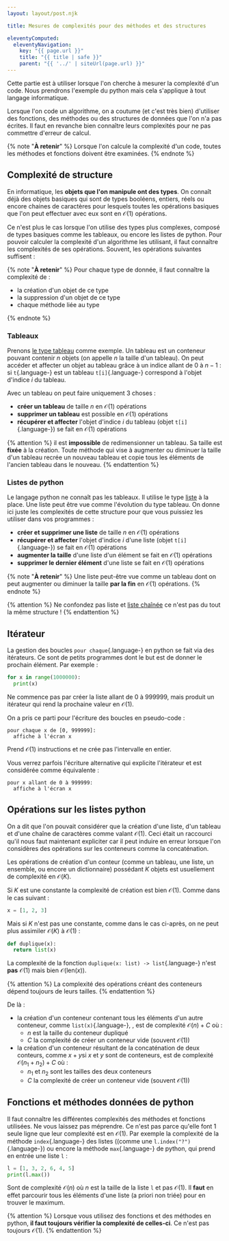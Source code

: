 ```yaml
---
layout: layout/post.njk

title: Mesures de complexités pour des méthodes et des structures

eleventyComputed:
  eleventyNavigation:
    key: "{{ page.url }}"
    title: "{{ title | safe }}"
    parent: "{{ '../' | siteUrl(page.url) }}"
---
```


Cette partie est à utiliser lorsque l'on cherche à mesurer la complexité d'un code. Nous prendrons l'exemple du python mais cela s'applique à tout langage informatique.

Lorsque l'on code un algorithme, on a coutume (et c'est très bien) d'utiliser des fonctions, des méthodes ou des structures de données que l'on n'a pas écrites. Il faut en revanche bien connaître leurs complexités pour ne pas commettre d'erreur de calcul.

{% note "**À retenir**" %}
Lorsque l'on calcule la complexité d'un code, toutes les méthodes et fonctions doivent être examinées.
{% endnote %}

## Complexité de structure

En informatique, les **objets que l'on manipule ont des types**. On connaît déjà des objets basiques qui sont de types booléens, entiers, réels ou encore chaines de caractères pour lesquels toutes les opérations basiques que l'on peut effectuer avec eux sont en $\mathcal{O}(1)$ opérations.

Ce n'est plus le cas lorsque l'on utilise des types plus complexes, composé de types basiques comme les tableaux, ou encore les listes de python. Pour pouvoir calculer la complexité d'un algorithme les utilisant, il faut connaître les complexités de ses opérations. Souvent, les opérations suivantes suffisent :

{% note "**À retenir**" %}
Pour chaque type de donnée, il faut connaître la complexité de :

- la création d'un objet de ce type
- la suppression d'un objet de ce type
- chaque méthode liée au type

{% endnote %}

### Tableaux

Prenons [le type tableau](../../écrire-algorithmes/pseudo-code/#tableaux) comme exemple. Un tableau est un conteneur pouvant contenir $n$ objets (on appelle $n$ la taille d'un tableau). On peut accéder et affecter un objet au tableau grâce à un indice allant de $0$ à $n-1$ : si `t`{.language-} est un tableau `t[i]`{.language-} correspond à l'objet d'indice $i$ du tableau.

Avec un tableau on peut faire uniquement 3 choses :

- **créer un tableau** de taille $n$ en $\mathcal{O}(1)$ opérations
- **supprimer un tableau** est possible en $\mathcal{O}(1)$ opérations
- **récupérer et affecter** l'objet d'indice $i$ du tableau (objet `t[i]`{.language-}) se fait en $\mathcal{O}(1)$ opérations

{% attention %}
il est **impossible** de redimensionner un tableau. Sa taille est **fixée** à la création. Toute méthode qui vise à augmenter ou diminuer la taille d'un tableau recrée un nouveau tableau et copie tous les éléments de l'ancien tableau dans le nouveau.
{% endattention %}

### Listes de python

Le langage python ne connaît pas les tableaux. Il utilise le type [liste](https://docs.python.org/fr/3/tutorial/introduction.html#lists) à la place. Une liste peut être vue comme l'évolution du type tableau. On donne ici juste les complexités de cette structure pour que vous puissiez les utiliser dans vos programmes :

- **créer et supprimer une liste** de taille $n$ en $\mathcal{O}(1)$ opérations
- **récupérer et affecter** l'objet d'indice $i$ d'une liste (objet `t[i]`{.language-}) se fait en $\mathcal{O}(1)$ opérations
- **augmenter la taille** d'une liste d'un élément se fait en $\mathcal{O}(1)$ opérations
- **supprimer le dernier élément** d'une liste se fait en $\mathcal{O}(1)$ opérations

{% note "**À retenir**" %}
Une liste peut-être vue comme un tableau dont on peut augmenter ou diminuer la taille **par la fin** en $\mathcal{O}(1)$ opérations.
{% endnote %}

{% attention %}
Ne confondez pas liste et [liste chaînée](https://fr.wikipedia.org/wiki/Liste_cha%C3%AEn%C3%A9e) ce n'est pas du tout la même structure !
{% endattention %}

## Itérateur

La gestion des boucles `pour chaque`{.language-} en python se fait via des itérateurs. Ce sont de petits programmes dont le but est de donner le prochain élément. Par exemple :

```python
for x in range(1000000):
  print(x)
```

Ne commence pas par créer la liste allant de 0 à 999999, mais produit un itérateur qui rend la prochaine valeur en $\mathcal{O}(1)$.

On a pris ce parti pour l'écriture des boucles en pseudo-code :

```pseudocode
pour chaque x de [0, 999999]:
  affiche à l'écran x
```

Prend $\mathcal{O}(1)$ instructions et ne crée pas l'intervalle en entier.

Vous verrez parfois l'écriture alternative qui explicite l'itérateur et est considérée comme équivalente :

```pseudocode
pour x allant de 0 à 999999:
  affiche à l'écran x
```

## Opérations sur les listes python

On a dit que l'on pouvait considérer que la création d'une liste, d'un tableau et d'une chaîne de caractères comme valant $\mathcal{O}(1)$. Ceci était un raccourci qu'il nous faut maintenant expliciter car il peut induire en erreur lorsque l'on considères des opérations sur les conteneurs comme la concaténation.

Les opérations de création d'un conteur (comme un tableau, une liste, un ensemble, ou encore un dictionnaire) possédant $K$ objets est usuellement de complexité en $\mathcal{O}(K)$.

Si $K$ est une constante la complexité de création est bien $\mathcal{O}(1)$. Comme dans le cas suivant :

```python
x = [1, 2, 3]
```

Mais si $K$ n'est pas une constante, comme dans le cas ci-après, on ne peut plus assimiler $\mathcal{O}(K)$ à $\mathcal{O}(1)$ :

```python
def duplique(x):
  return list(x)
```

La complexité de la fonction `duplique(x: list) -> list`{.language-} n'est **pas** $\mathcal{O}(1)$ mais bien $\mathcal{O}(\text{len}(x))$.

{% attention %}
La complexité des opérations créant des conteneurs dépend toujours de leurs tailles.
{% endattention %}

De là :

- la création d'un conteneur contenant tous les éléments d'un autre conteneur, comme `list(x)`{.language-}, , est de complexité $\mathcal{O}(n) + C$ où :
  - $n$ est la taille du conteneur dupliqué
  - $C$ la complexité de créer un conteneur vide (souvent $\mathcal{O}(1)$)
- la création d'un conteneur résultant de la concaténation de deux conteurs, comme $x + y$si $x$ et $y$ sont de conteneurs, est de complexité $\mathcal{O}(n_1 + n_2) + C$ où :
  - $n_1$ et $n_2$ sont les tailles des deux conteneurs
  - $C$ la complexité de créer un conteneur vide (souvent $\mathcal{O}(1)$)

## Fonctions et méthodes données de python

Il faut connaître les différentes complexités des méthodes et fonctions utilisées. Ne vous laissez pas méprendre. Ce n'est pas parce qu'elle font 1 seule ligne que leur complexité est en $\mathcal{O}(1)$. Par exemple la complexité de la méthode `index`{.language-} des listes ((comme une `l.index("?")`{.language-}) ou encore  la méthode `max`{.language-} de python, qui prend en entrée une liste `l` :

```python
l = [1, 3, 2, 6, 4, 5]
print(l.max())
```

Sont de complexité $\mathcal{O}(n)$  où $n$ est la taille de la liste `l` et pas $\mathcal{O}(1)$. Il **faut** en effet parcourir tous les éléments d'une liste (a priori non triée) pour en trouver le maximum.

{% attention %}
Lorsque vous utilisez des fonctions et des méthodes en python, **il faut toujours vérifier la complexité de celles-ci**. Ce n'est pas toujours $\mathcal{O}(1)$.
{% endattention %}
